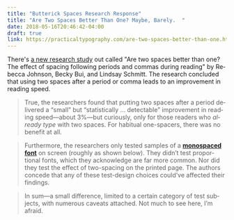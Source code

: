```yaml
---
title: "Butterick Spaces Research Response"
title: "Are Two Spaces Better Than One? Maybe, Barely. 	"
date: 2018-05-16T20:46:42-04:00
draft: true
link: https://practicaltypography.com/are-two-spaces-better-than-one.html
---
```


There's [a new research study][study] out called "Are two spaces bet­ter than one? The ef­fect of spac­ing fol­low­ing pe­ri­ods and com­mas dur­ing read­ing" by Re­becca John­son, Becky Bui, and Lind­say Schmitt. The research concluded that using two spaces after a period or comma leads to an improvement in reading speed. 

[study]: https://link.springer.com/article/10.3758%2Fs13414-018-1527-6



> True, the re­searchers found that putting two spaces af­ter a pe­riod de­liv­ered a “small” but “sta­tis­ti­cally … de­tectable” im­prove­ment in read­ing speed—about 3%—but cu­ri­ously, only for those read­ers who *al­ready type* with two spaces. For ha­bit­ual one-spac­ers, there was no ben­e­fit at all.

> Fur­ther­more, the re­searchers only tested sam­ples of a [**mono­spaced font**](https://practicaltypography.com/monospaced-fonts.html) on screen (roughly as shown be­low). They didn’t test pro­por­tional fonts, which they ac­knowl­edge are far more com­mon. Nor did they test the ef­fect of two-spac­ing on the printed page. The au­thors con­cede that any of these test-de­sign choices could’ve af­fected their findings.

> In sum—a small dif­fer­ence, lim­ited to a cer­tain cat­e­gory of test sub­jects, with nu­mer­ous caveats at­tached. Not much to see here, I’m afraid.

